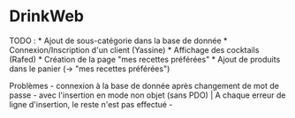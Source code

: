 # DrinkWeb

TODO : 
    * Ajout de sous-catégorie dans la base de donnée
    * Connexion/Inscription d'un client (Yassine)
    * Affichage des cocktails (Rafed)
    * Création de la page "mes recettes préférées"
    * Ajout de produits dans le panier (-> "mes recettes préférées")
    





Problèmes
    - connexion à la base de donnée après changement de mot de passe
    - avec l'insertion en mode non objet (sans PDO) | A chaque erreur de ligne d'insertion, le reste n'est pas effectué
    - 